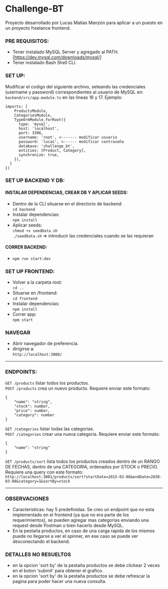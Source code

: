# Challenge-BT
Proyecto desarrollado por Lucas Matías Manzón para aplicar a un puesto en un proyecto freelance frontend.

### PRE REQUISITOS:
- Tener instalado MySQL Server y agregado al PATH.
[https://dev.mysql.com/downloads/mysql/]
- Tener instalado Bash Shell CLI.

### SET UP:
Modificar el codigo del siguiente archivo, seteando las credenciales (username y password) correspondientes al usuario de MySQL en:
`backend/src/app.module.ts` en las lineas 16 y 17. Ejemplo:

```
imports: [
    ProductsModule,
    CategoriesModule,
    TypeOrmModule.forRoot({
      type: 'mysql',
      host: 'localhost',
      port: 3306,
      username: 'root', <------- modificar usuario
      password: 'lucas', <------ modificar contraseña
      database: 'challenge_bt',
      entities: [Product, Category],
      synchronize: true,
    }),
  ]
})
```

### SET UP BACKEND Y DB:
#### INSTALAR DEPENDENCIAS, CREAR DB Y APLICAR SEEDS:
- Dentro de la CLI situarse en el directorio de backend: <br/>
`cd backend`
- Instalar dependencias: <br/>
`npm install`
- Aplicar seeds: <br/>
`chmod +x seedData.sh` <br/>
`./seedData.sh` => introducir las credenciales cuando se las requieran

#### CORRER BACKEND:
- `npm run start:dev`

### SET UP FRONTEND:
- Volver a la carpeta root: <br/>
`cd ..`
- Situarse en /frontend: <br/>
`cd frontend`
- Instalar dependencias: <br/>
`npm install` <br/>
- Correr app: <br/>
`npm start`

### NAVEGAR
- Abrir navegador de preferencia.
- dirigirse a: <br/>
`http://localhost:3000/`

<hr/>

### ENDPOINTS:
`GET /products` listar todos los productos. <br/>
`POST /products` crea un nuevo producto. Requiere enviar este formato:
``` 
{ 
    "name": "string",
    "stock": number,
    "price": number,
    "category": number
}
```

`GET /categories` listar todas las categorias. <br/>
`POST /categories` crear una nueva categoria. Requiere enviar este formato:
```
{
    "name": "string"
}
```

`GET /products/sort` lista todos los productos creados dentro de un RANGO DE FECHAS, dentro de una CATEGORIA, ordenados por STOCK o PRECIO. <br/>
Requiere una query con este formato: <br/>
```http://localhost:3001/products/sort?startDate=2015-03-08&endDate=2030-03-08&category=1&sortBy=stock```

<hr/>

### OBSERVACIONES
- Caracteristicas: hay 5 predefinidas. Se creo un endpoint que no esta implementado en el frontend (ya que no 
era parte de los requerimientos), se pueden agregar mas categorias enviando una request desde Postman 
o bien hacerlo desde MySQL.
- En la pestaña productos, en caso de una carga rapida de los mismos puede no llegarse a ver el spinner, 
en ese caso se puede ver desconectando el backend.

### DETALLES NO RESUELTOS
- en la opcion 'sort by' de la pestaña productos se debe clickear 2 veces en el boton 'submit' para obtener el grafico.
- en la opcion 'sort by' de la pestaña productos se debe refrescar la pagina para poder hacer una nueva consulta.
